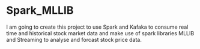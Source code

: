 # Spark_MLLIB

I am going to create this project to use Spark and Kafaka to consume real time and historical stock market data and make use of spark libraries MLLIB and Streaming to analyse and forcast stock price data.
